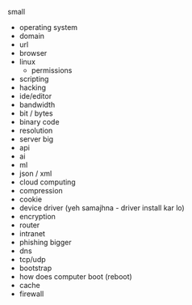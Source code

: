 small
- operating system
- domain
- url
- browser
- linux
    - permissions
- scripting
- hacking
- ide/editor
- bandwidth
- bit / bytes
- binary code
- resolution
- server
big
- api
- ai
- ml
- json / xml
- cloud computing
- compression
- cookie
- device driver (yeh samajhna - driver install kar lo)
- encryption
- router
- intranet
- phishing
bigger
- dns
- tcp/udp
- bootstrap
- how does computer boot (reboot)
- cache
- firewall